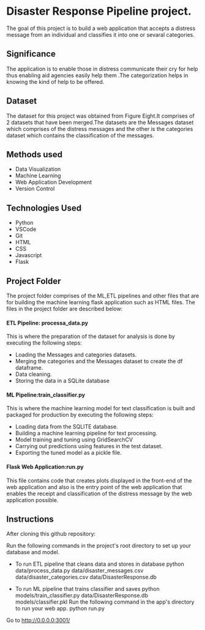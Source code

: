 
# Disaster Response Pipeline project.
The goal of this project is to build a web application that accepts a distress 
message from an individual and classifies it into one or sevaral categories.


## Significance
The application is to enable those in distress communicate their cry for help thus 
enabling aid agencies easily help them .The categorization helps in knowing the kind 
of help to be offered.
## Dataset
The dataset for this project was obtained from Figure Eight.It comprises of 2 datasets
 that have been merged.The datasets are the Messages dataset which comprises
of the distress messages and the other is the categories dataset which 
contains the classification of the messages.


## Methods used
- Data Visualization
- Machine Learning
- Web Application Development
- Version Control

## Technologies Used
- Python 
- VSCode
- Git 
- HTML
- CSS
- Javascript
- Flask
 
## Project Folder
The project folder comprises of the ML,ETL pipelines and other files that are 
for building the machine learning flask application such as HTML files. The files
in the project folder are described below:

#### ETL Pipeline: processa_data.py

This is where the preparation of the dataset for analysis is done by executing the
following steps:
- Loading the Messages and categories datasets.
- Merging the categories and the Messages dataset to create the df dataframe.
- Data cleaning.
- Storing the data in a SQLite database

#### ML Pipeline:train_classifier.py
This is where the machine learning model for text classification is built and packaged
for production by executing the following steps:

- Loading data from the SQLITE database.
- Building a machine learning pipeline for text processing.
- Model training and tuning using GridSearchCV
- Carrying out predictions using features in the test dataset.
- Exporting the tuned model as a pickle file.

#### Flask Web Application:run.py
This file contains code that creates plots displayed in the front-end of the web application
and also is the entry point of the web application that enables the receipt and classification
of the distress message by the web application possible.






## Instructions
After cloning this github repository:

Run the following commands in the project's root directory to set up your database and model.

- To run ETL pipeline that cleans data and stores in database python 
  data/process_data.py data/disaster_messages.csv data/disaster_categories.csv 
  data/DisasterResponse.db

- To run ML pipeline that trains classifier and saves 
  python models/train_classifier.py data/DisasterResponse.db models/classifier.pkl
  Run the following command in the app's directory to run your web app. python run.py

Go to http://0.0.0.0:3001/